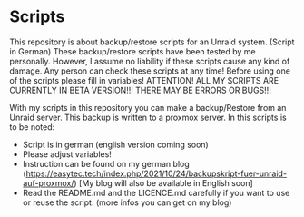 # Scripts
This repository is about backup/restore scripts for an Unraid system. (Script in German)
These backup/restore scripts have been tested by me personally. 
However, I assume no liability if these scripts cause any kind of damage. 
Any person can check these scripts at any time! Before using one of the scripts please fill in variables!
ATTENTION! ALL MY SCRIPTS ARE CURRENTLY IN BETA VERSION!!! THERE MAY BE ERRORS OR BUGS!!!

With my scripts in this repository you can make a backup/Restore from an Unraid server. This backup is written to a proxmox server. 
In this scripts is to be noted:
- Script is in german (english version coming soon)
- Please adjust variables!
- Instruction can be found on my german blog (https://easytec.tech/index.php/2021/10/24/backupskript-fuer-unraid-auf-proxmox/) [My blog will also be available in English soon]
- Read the README.md and the LICENCE.md carefully if you want to use or reuse the script. (more infos you can get on my blog)

